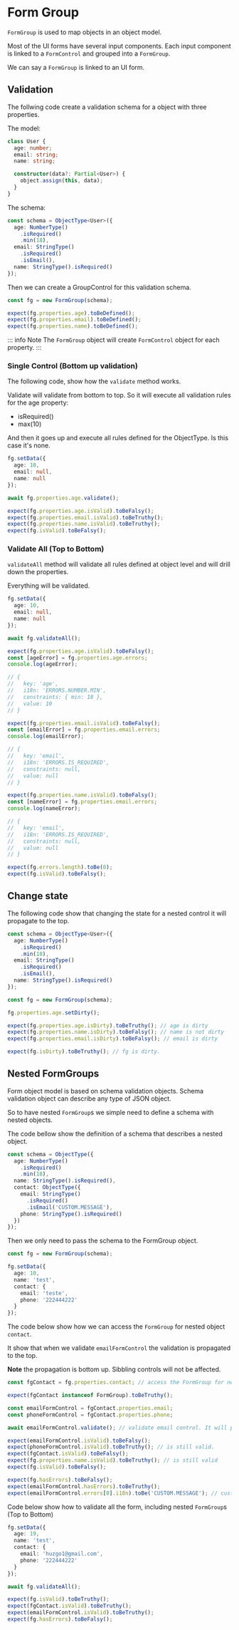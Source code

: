# Form Group

`FormGroup` is used to map objects in an object model.

Most of the UI forms have several input components. Each input component is linked to a `FormControl` and grouped into a `FormGroup`.

We can say a `FormGroup` is linked to an UI form.

## Validation

The follwing code create a validation schema for a object with three properties.

The model:

```typescript
class User {
  age: number;
  email: string;
  name: string;

  constructor(data?: Partial<User>) {
    object.assign(this, data);
  }
}
```

The schema:

```typescript
const schema = ObjectType<User>({
  age: NumberType()
    .isRequired()
    .min(18),
  email: StringType()
    .isRequired()
    .isEmail(),
  name: StringType().isRequired()
});
```

Then we can create a GroupControl for this validation schema.

```typescript
const fg = new FormGroup(schema);

expect(fg.properties.age).toBeDefined();
expect(fg.properties.email).toBeDefined();
expect(fg.properties.name).toBeDefined();
```

::: info Note
The `FormGroup` object will create `FormControl` object for each property.
:::

### Single Control (Bottom up validation)

The following code, show how the `validate` method works.

Validate will validate from bottom to top.
So it will execute all validation rules for the age property:

- isRequired()
- max(10)

And then it goes up and execute all rules defined for the ObjectType. Is this case it's none.

```typescript
fg.setData({
  age: 10,
  email: null,
  name: null
});

await fg.properties.age.validate();

expect(fg.properties.age.isValid).toBeFalsy();
expect(fg.properties.email.isValid).toBeTruthy();
expect(fg.properties.name.isValid).toBeTruthy();
expect(fg.isValid).toBeFalsy();
```

### Validate All (Top to Bottom)

`validateAll` method will validate all rules defined at object level and will drill down the properties.

Everything will be validated.

```typescript
fg.setData({
  age: 10,
  email: null,
  name: null
});

await fg.validateAll();

expect(fg.properties.age.isValid).toBeFalsy();
const [ageError] = fg.properties.age.errors;
console.log(ageError);

// {
//   key: 'age',
//   i18n: 'ERRORS.NUMBER.MIN',
//   constraints: { min: 18 },
//   value: 10
// }

expect(fg.properties.email.isValid).toBeFalsy();
const [emailError] = fg.properties.email.errors;
console.log(emailError);

// {
//   key: 'email',
//   i18n: 'ERRORS.IS_REQUIRED',
//   constraints: null,
//   value: null
// }

expect(fg.properties.name.isValid).toBeFalsy();
const [nameError] = fg.properties.email.errors;
console.log(nameError);

// {
//   key: 'email',
//   i18n: 'ERRORS.IS_REQUIRED',
//   constraints: null,
//   value: null
// }

expect(fg.errors.length).toBe(0);
expect(fg.isValid).toBeFalsy();
```

## Change state

The following code show that changing the state for a nested control it will propagate to the top.

```typescript
const schema = ObjectType<User>({
  age: NumberType()
    .isRequired()
    .min(18),
  email: StringType()
    .isRequired()
    .isEmail(),
  name: StringType().isRequired()
});

const fg = new FormGroup(schema);

fg.properties.age.setDirty();

expect(fg.properties.age.isDirty).toBeTruthy(); // age is dirty
expect(fg.properties.name.isDirty).toBeFalsy(); // name is not dirty
expect(fg.properties.email.isDirty).toBeFalsy(); // email is dirty

expect(fg.isDirty).toBeTruthy(); // fg is dirty.
```

## Nested FormGroups

Form object model is based on schema validation objects. Schema validation object can describe any type of JSON object.

So to have nested `FormGroup`s we simple need to define a schema with nested objects.

The code bellow show the definition of a schema that describes a nested object.

```typescript
const schema = ObjectType({
  age: NumberType()
    .isRequired()
    .min(18),
  name: StringType().isRequired(),
  contact: ObjectType({
    email: StringType()
      .isRequired()
      .isEmail('CUSTOM.MESSAGE'),
    phone: StringType().isRequired()
  })
});
```

Then we only need to pass the schema to the FormGroup object.

```typescript
const fg = new FormGroup(schema);

fg.setData({
  age: 10,
  name: 'test',
  contact: {
    email: 'teste',
    phone: '222444222'
  }
});
```

The code below show how we can access the `FormGroup` for nested object `contact`.

It show that when we validate `emailFormControl` the validation is propagated to the top.

**Note** the propagation is bottom up. Sibbling controls will not be affected.

```typescript
const fgContact = fg.properties.contact; // access the FormGroup for nested object contact

expect(fgContact instanceof FormGroup).toBeTruthy();

const emailFormControl = fgContact.properties.email;
const phoneFormControl = fgContact.properties.phone;

await emailFormControl.validate(); // validate email control. It will propagate the validation to the top.

expect(emailFormControl.isValid).toBeFalsy();
expect(phoneFormControl.isValid).toBeTruthy(); // is still valid.
expect(fgContact.isValid).toBeFalsy();
expect(fg.properties.name.isValid).toBeTruthy(); // is still valid
expect(fg.isValid).toBeFalsy();

expect(fg.hasErrors).toBeFalsy();
expect(emailFormControl.hasErrors).toBeTruthy();
expect(emailFormControl.errors[0].i18n).toBe('CUSTOM.MESSAGE'); // custom message defined on the schema
```

Code below show how to validate all the form, including nested `FormGroup`s (Top to Bottom)

```typescript
fg.setData({
  age: 19,
  name: 'test',
  contact: {
    email: 'huzgo1@gmail.com',
    phone: '222444222'
  }
});

await fg.validateAll();

expect(fg.isValid).toBeTruthy();
expect(fgContact.isValid).toBeTruthy();
expect(emailFormControl.isValid).toBeTruthy();
expect(fg.hasErrors).toBeFalsy();
```
